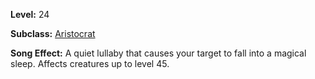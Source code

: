 <!-- TITLE: Song: Pixie Strike -->
<!-- SUBTITLE:  -->

**Level:** 24

**Subclass:** [Aristocrat](aristrocrat)

**Song Effect:** A quiet lullaby that causes your target to fall into a magical sleep. Affects creatures up to level 45.
